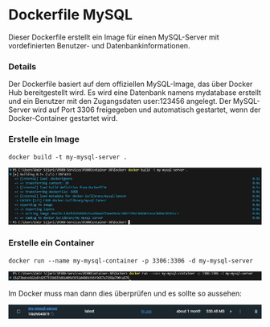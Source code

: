 Dockerfile MySQL
===

Dieser Dockerfile erstellt ein Image für einen MySQL-Server mit vordefinierten Benutzer- und Datenbankinformationen.

### **Details**
Der Dockerfile basiert auf dem offiziellen MySQL-Image, das über Docker Hub bereitgestellt wird. Es wird eine Datenbank namens mydatabase erstellt und ein Benutzer mit den Zugangsdaten user:123456 angelegt. Der MySQL-Server wird auf Port 3306 freigegeben und automatisch gestartet, wenn der Docker-Container gestartet wird.

### **Erstelle ein Image**
```
docker build -t my-mysql-server .
```

![mysql](../../screenshot/Docker/Dockerbuildmysql.JPG)

### **Erstelle ein Container**
```
docker run --name my-mysql-container -p 3306:3306 -d my-mysql-server
```

![Container](../../screenshot/Docker/container.JPG)

Im Docker muss man dann dies überprüfen und es sollte so aussehen:

![dockersql](../../screenshot/Docker/dockersql.JPG)